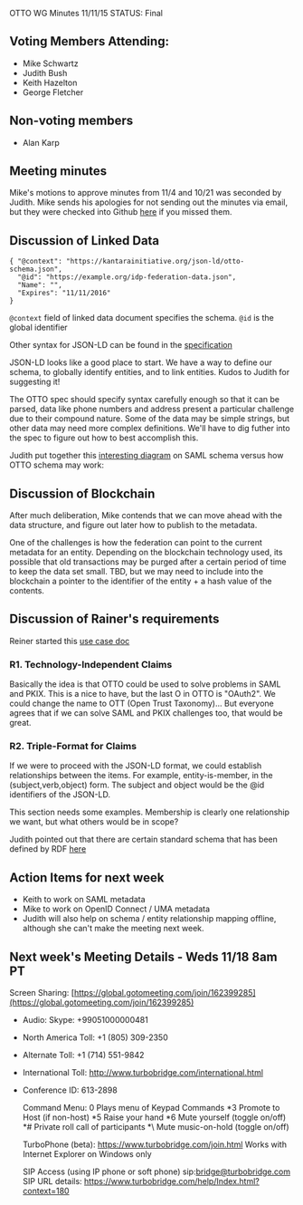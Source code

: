 OTTO WG Minutes 11/11/15
STATUS: Final

## Voting Members Attending:
 - Mike Schwartz
 - Judith Bush
 - Keith Hazelton
 - George Fletcher

## Non-voting members
 - Alan Karp
 
## Meeting minutes

Mike's motions to approve minutes from 11/4 and 10/21 was seconded by Judith. Mike sends his apologies for 
not sending out the minutes via email, but they were checked into Github 
[here](https://github.com/KantaraInitiative/wg-otto/blob/master/minutes/025-otto_minutes-11-4-2015.md) if 
you missed them.

## Discussion of Linked Data

    { "@context": "https://kantarainitiative.org/json-ld/otto-schema.json",
      "@id": "https://example.org/idp-federation-data.json",
      "Name": "",
      "Expires": "11/11/2016"
    }

`@context` field of linked data document specifies the schema. 
`@id` is the global identifier

Other syntax for JSON-LD can be found in the [specification](http://www.w3.org/TR/json-ld/#syntax-tokens-and-keywords)

JSON-LD looks like a good place to start. We have a way to define our schema, to globally identify 
entities, and to link entities. Kudos to Judith for suggesting it! 

The OTTO spec should specify syntax carefully enough so that it can be parsed, data like phone numbers and address 
present a particular challenge due to their compound nature. Some of the data may be simple strings, 
but other data may need more complex definitions. We'll have to dig futher into the spec to figure 
out how to best accomplish this.

Judith put together this 
[interesting diagram](https://github.com/KantaraInitiative/wg-otto/blob/master/files/saml-otto-schema-hierarchy.png)
on SAML schema versus how OTTO schema may work:
 

## Discussion of Blockchain

After much deliberation, Mike contends that we can move ahead with the data structure, and figure out
later how to publish to the metadata. 

One of the challenges is how the federation can point to the current metadata for an entity. Depending
on the blockchain technology used, its possible that old transactions may be purged after a certain
period of time to keep the data set small. TBD, but we may need to include into the blockchain a pointer
to the identifier of the entity + a hash value of the contents.

## Discussion of Rainer's requirements

Reiner started this 
[use case doc](https://github.com/KantaraInitiative/wg-otto/blob/master/docs/sources/requirements/requirements.md)

### R1. Technology-Independent Claims

Basically the idea is that OTTO could be used to solve problems in SAML and PKIX. This is a nice to have,
but the last O in OTTO is "OAuth2". We could change the name to OTT (Open Trust Taxonomy)...
But everyone agrees that if we can solve SAML and PKIX challenges too, that would be great.

### R2. Triple-Format for Claims

If we were to proceed with the JSON-LD format, we could establish relationships between the items.
For example, entity-is-member, in the (subject,verb,object) form. The subject and object would be 
the @id identifiers of the JSON-LD. 

This section needs some examples. Membership is clearly one relationship we want, but what 
others would be in scope?

Judith pointed out that there are certain standard schema that has been defined by RDF
[here](http://www.w3.org/TR/json-ld/#syntax-tokens-and-keywords)

## Action Items for next week
 
 - Keith to work on SAML metadata 
 - Mike to work on OpenID Connect / UMA metadata
 - Judith will also help on schema / entity relationship mapping offline, although she 
 can't make the meeting next week.

## Next week's Meeting Details - Weds 11/18 8am PT

Screen Sharing: [https://global.gotomeeting.com/join/162399285](https://global.gotomeeting.com/join/162399285)

 - Audio: Skype: +99051000000481
 - North America Toll: +1 (805) 309-2350
 - Alternate Toll: +1 (714) 551-9842
 - International Toll: http://www.turbobridge.com/international.html

 - Conference ID: 613-2898

    Command Menu: 0 Plays menu of Keypad Commands *3 Promote to Host (if non-host) *5 Raise your hand 
    *6 Mute yourself (toggle on/off) *# Private roll call of participants *\ Mute music-on-hold (toggle on/off)

    TurboPhone (beta): https://www.turbobridge.com/join.html Works with Internet Explorer on Windows only

    SIP Access (using IP phone or soft phone) sip:bridge@turbobridge.com
    SIP URL details: https://www.turbobridge.com/help/Index.html?context=180

